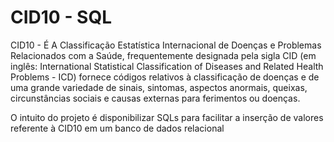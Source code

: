 # CID10 - SQL

CID10 - É A Classificação Estatística Internacional de Doenças e Problemas Relacionados com a Saúde, frequentemente designada pela sigla CID (em inglês: International Statistical Classification of Diseases and Related Health Problems - ICD) fornece códigos relativos à classificação de doenças e de uma grande variedade de sinais, sintomas, aspectos anormais, queixas, circunstâncias sociais e causas externas para ferimentos ou doenças.

O intuito do projeto é disponibilizar SQLs para facilitar a inserção de valores referente à CID10 em um banco de dados relacional
